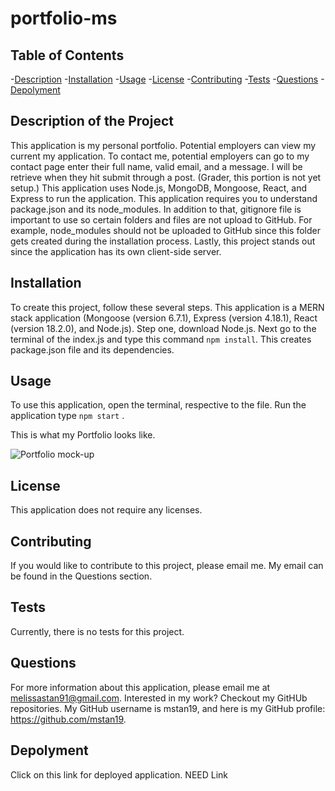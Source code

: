 # portfolio-ms

## Table of Contents
-[Description](#description) 
-[Installation](#installation) 
-[Usage](#usage)
-[License](#license)
-[Contributing](#contributing) 
-[Tests](#tests) 
-[Questions](#questions) 
-[Depolyment](#depolyment)

## Description of the Project
This application is my personal portfolio. Potential employers can view my current my application. To contact me, potential employers can go to my contact page enter their full name, valid email, and a message. I will be retrieve when they hit submit through a post. (Grader, this portion is not yet setup.) 
This application uses Node.js, MongoDB, Mongoose, React, and Express to run the application. This application requires you to understand package.json and its node_modules. In addition to that, gitignore file is important to use so certain folders and files are not upload to GitHub. For example, node_modules should not be uploaded to GitHub since this folder gets created during the installation process. Lastly, this project stands out since the application has its own client-side server.

## Installation
To create this project, follow these several steps. This application is a MERN stack application (Mongoose (version 6.7.1), Express (version 4.18.1), React (version 18.2.0), and Node.js). Step one, download Node.js. Next go to the terminal of the index.js and type this command ```npm install```. This creates package.json file and its dependencies. 


## Usage
To use this application, open the terminal, respective to the file. Run the application type ```npm start``` .

This is what my Portfolio looks like.

![Portfolio mock-up](./assets/images/portfolio-mock-up.png)

## License
This application does not require any licenses.

## Contributing
If you would like to contribute to this project, please email me. My email can be found in the Questions section.

## Tests
Currently, there is no tests for this project.

## Questions

For more information about this application, please email me at melissastan91@gmail.com. Interested in my work? Checkout my GitHUb repositories. My GitHub username is mstan19, and here is my GitHub profile: https://github.com/mstan19.

## Depolyment
Click on this link for deployed application.
NEED Link